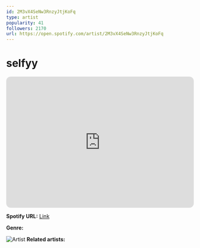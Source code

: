 ```yaml
---
id: 2M3vX4SeNw3RnzyJtjKoFq
type: artist
popularity: 41
followers: 2170
url: https://open.spotify.com/artist/2M3vX4SeNw3RnzyJtjKoFq
---
```

# selfyy

<iframe style="border-radius:12px" src="https://open.spotify.com/embed/artist/2M3vX4SeNw3RnzyJtjKoFq" width="100%" height="352" frameBorder="0" allowfullscreen="" allow="autoplay; clipboard-write; encrypted-media; fullscreen; picture-in-picture" loading="lazy"></iframe>

**Spotify URL:** [Link](https://open.spotify.com/artist/2M3vX4SeNw3RnzyJtjKoFq)

**Genre:** 

![Artist](https://i.scdn.co/image/ab6761610000e5eb46963c447b3e907711bed179)
**Related artists:**


